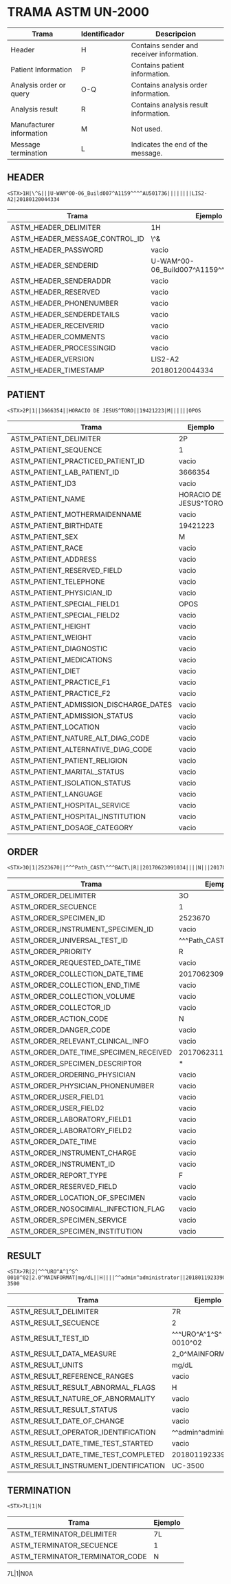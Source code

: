 # TRAMA ASTM UN-2000
| Trama | Identificador | Descripcion | 
| ------------- | ------------- | ------------- |
|Header|H|Contains sender and receiver information.|
|Patient Information|P|Contains patient information.|
|Analysis order or query|O-Q|Contains analysis order information.|
|Analysis result|R|Contains analysis result information.|
|Manufacturer information|M|Not used.|
|Message termination|L|Indicates the end of the message.|

## HEADER

```
<STX>1H|\^&|||U-WAM^00-06_Build007^A1159^^^^AU501736||||||||LIS2-A2|20180120044334
```
| Trama | Ejemplo |
| ------------- | ------------- |
|ASTM_HEADER_DELIMITER|1H|
|ASTM_HEADER_MESSAGE_CONTROL_ID|\\^&|
|ASTM_HEADER_PASSWORD|vacio|
|ASTM_HEADER_SENDERID|U-WAM^00-06_Build007^A1159^^^^AU501736|
|ASTM_HEADER_SENDERADDR|vacio|
|ASTM_HEADER_RESERVED|vacio|
|ASTM_HEADER_PHONENUMBER|vacio|
|ASTM_HEADER_SENDERDETAILS|vacio|
|ASTM_HEADER_RECEIVERID|vacio|
|ASTM_HEADER_COMMENTS|vacio|
|ASTM_HEADER_PROCESSINGID|vacio|
|ASTM_HEADER_VERSION|LIS2-A2|
|ASTM_HEADER_TIMESTAMP|20180120044334|

## PATIENT

```
<STX>2P|1||3666354||HORACIO DE JESUS^TORO||19421223|M||||||OPOS
```
  
| Trama | Ejemplo |
| ------------- | ------------- |
|ASTM_PATIENT_DELIMITER|2P|
|ASTM_PATIENT_SEQUENCE|1|
|ASTM_PATIENT_PRACTICED_PATIENT_ID|vacio|
|ASTM_PATIENT_LAB_PATIENT_ID|3666354|
|ASTM_PATIENT_ID3|vacio|
|ASTM_PATIENT_NAME|HORACIO DE JESUS^TORO|
|ASTM_PATIENT_MOTHERMAIDENNAME|vacio|
|ASTM_PATIENT_BIRTHDATE|19421223|
|ASTM_PATIENT_SEX|M|
|ASTM_PATIENT_RACE|vacio|
|ASTM_PATIENT_ADDRESS|vacio|
|ASTM_PATIENT_RESERVED_FIELD|vacio|
|ASTM_PATIENT_TELEPHONE|vacio|
|ASTM_PATIENT_PHYSICIAN_ID|vacio|
|ASTM_PATIENT_SPECIAL_FIELD1|OPOS|
|ASTM_PATIENT_SPECIAL_FIELD2|vacio|
|ASTM_PATIENT_HEIGHT|vacio|
|ASTM_PATIENT_WEIGHT|vacio|
|ASTM_PATIENT_DIAGNOSTIC|vacio|
|ASTM_PATIENT_MEDICATIONS|vacio|
|ASTM_PATIENT_DIET|vacio|
|ASTM_PATIENT_PRACTICE_F1|vacio|
|ASTM_PATIENT_PRACTICE_F2|vacio|
|ASTM_PATIENT_ADMISSION_DISCHARGE_DATES|vacio|
|ASTM_PATIENT_ADMISSION_STATUS|vacio|
|ASTM_PATIENT_LOCATION|vacio|
|ASTM_PATIENT_NATURE_ALT_DIAG_CODE|vacio|
|ASTM_PATIENT_ALTERNATIVE_DIAG_CODE|vacio|
|ASTM_PATIENT_PATIENT_RELIGION|vacio|
|ASTM_PATIENT_MARITAL_STATUS|vacio|
|ASTM_PATIENT_ISOLATION_STATUS|vacio|
|ASTM_PATIENT_LANGUAGE|vacio|
|ASTM_PATIENT_HOSPITAL_SERVICE|vacio|
|ASTM_PATIENT_HOSPITAL_INSTITUTION|vacio|
|ASTM_PATIENT_DOSAGE_CATEGORY|vacio|

## ORDER

```
<STX>3O|1|2523670||^^^Path_CAST\^^^BACT\|R||20170623091034||||N|||20170623110851|*||||||||||F
```
| Trama | Ejemplo |
| ------------- | ------------- |
|ASTM_ORDER_DELIMITER|3O|
|ASTM_ORDER_SECUENCE|1|
|ASTM_ORDER_SPECIMEN_ID|2523670|
|ASTM_ORDER_INSTRUMENT_SPECIMEN_ID|vacio|
|ASTM_ORDER_UNIVERSAL_TEST_ID|^^^Path_CAST\^^^BACT...|
|ASTM_ORDER_PRIORITY|R|
|ASTM_ORDER_REQUESTED_DATE_TIME|vacio|
|ASTM_ORDER_COLLECTION_DATE_TIME|20170623091034|
|ASTM_ORDER_COLLECTION_END_TIME|vacio|
|ASTM_ORDER_COLLECTION_VOLUME|vacio|
|ASTM_ORDER_COLLECTOR_ID|vacio|
|ASTM_ORDER_ACTION_CODE|N|
|ASTM_ORDER_DANGER_CODE|vacio|
|ASTM_ORDER_RELEVANT_CLINICAL_INFO|vacio|
|ASTM_ORDER_DATE_TIME_SPECIMEN_RECEIVED|20170623110851
|ASTM_ORDER_SPECIMEN_DESCRIPTOR|\*|
|ASTM_ORDER_ORDERING_PHYSICIAN|vacio|
|ASTM_ORDER_PHYSICIAN_PHONENUMBER|vacio|
|ASTM_ORDER_USER_FIELD1|vacio|
|ASTM_ORDER_USER_FIELD2|vacio|
|ASTM_ORDER_LABORATORY_FIELD1|vacio|
|ASTM_ORDER_LABORATORY_FIELD2|vacio|
|ASTM_ORDER_DATE_TIME|vacio|
|ASTM_ORDER_INSTRUMENT_CHARGE|vacio|
|ASTM_ORDER_INSTRUMENT_ID|vacio|
|ASTM_ORDER_REPORT_TYPE|F|
|ASTM_ORDER_RESERVED_FIELD|vacio|
|ASTM_ORDER_LOCATION_OF_SPECIMEN|vacio|
|ASTM_ORDER_NOSOCIMIAL_INFECTION_FLAG|vacio|
|ASTM_ORDER_SPECIMEN_SERVICE|vacio|
|ASTM_ORDER_SPECIMEN_INSTITUTION|vacio|

## RESULT

```
<STX>7R|2|^^^URO^A^1^S^  0010^02|2.0^MAINFORMAT|mg/dL||H||||^^admin^administrator||20180119233905|UC-3500
```

| Trama | Ejemplo |
| ------------- | ------------- |
|ASTM_RESULT_DELIMITER|7R|
|ASTM_RESULT_SECUENCE|2|
|ASTM_RESULT_TEST_ID|^^^URO^A^1^S^ 0010^02|
|ASTM_RESULT_DATA_MEASURE|2_0^MAINFORMAT|
|ASTM_RESULT_UNITS|mg/dL|
|ASTM_RESULT_REFERENCE_RANGES|vacio|
|ASTM_RESULT_RESULT_ABNORMAL_FLAGS|H|
|ASTM_RESULT_NATURE_OF_ABNORMALITY|vacio|
|ASTM_RESULT_RESULT_STATUS|vacio|
|ASTM_RESULT_DATE_OF_CHANGE|vacio|
|ASTM_RESULT_OPERATOR_IDENTIFICATION|^^admin^administrator|
|ASTM_RESULT_DATE_TIME_TEST_STARTED|vacio|
|ASTM_RESULT_DATE_TIME_TEST_COMPLETED|20180119233905|
|ASTM_RESULT_INSTRUMENT_IDENTIFICATION|UC-3500|

## TERMINATION

```
<STX>7L|1|N
```
  
| Trama | Ejemplo |
| ------------- | ------------- |
|ASTM_TERMINATOR_DELIMITER|7L|
|ASTM_TERMINATOR_SECUENCE|1|
|ASTM_TERMINATOR_TERMINATOR_CODE|N|

<STX>7L|1|N<ETX>0A
